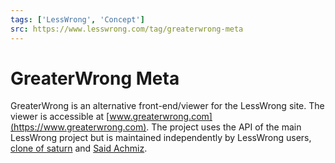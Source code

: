 ```yaml
---
tags: ['LessWrong', 'Concept']
src: https://www.lesswrong.com/tag/greaterwrong-meta
---
```


# GreaterWrong Meta
GreaterWrong is an alternative front-end/viewer for the LessWrong site. The viewer is accessible at [www.greaterwrong.com](https://www.greaterwrong.com). The project uses the API of the main LessWrong project but is maintained independently by LessWrong users, [clone of saturn](https://www.lessestwrong.com/users/clone-of-saturn) and [Said Achmiz](https://www.lessestwrong.com/users/saidachmiz).

